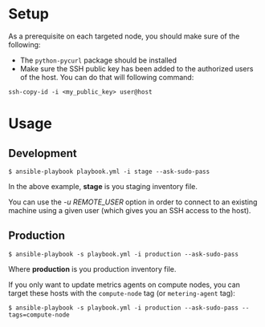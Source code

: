 # Setup

As a prerequisite on each targeted node, you should make sure of the following:

- The `python-pycurl` package should be installed
- Make sure the SSH public key has been added to the authorized users of the host. You can do that will following command:
``` shell
ssh-copy-id -i <my_public_key> user@host
```
# Usage
## Development

``` shell
$ ansible-playbook playbook.yml -i stage --ask-sudo-pass
```

In the above example, **stage** is you staging inventory file.

You can use the *-u REMOTE_USER* option in order to connect to an existing machine using a given user (which gives you an SSH access to the host).


## Production
``` shell
$ ansible-playbook -s playbook.yml -i production --ask-sudo-pass
```

Where **production** is you production inventory file.

If you only want to update metrics agents on compute nodes, you can target these hosts with the `compute-node` tag (or `metering-agent` tag):
``` shell
$ ansible-playbook -s playbook.yml -i production --ask-sudo-pass --tags=compute-node
```

